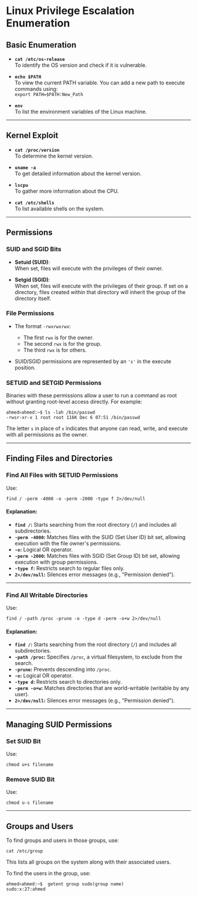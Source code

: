 # Linux Privilege Escalation Enumeration

## Basic Enumeration

- **`cat /etc/os-release`**  
  To identify the OS version and check if it is vulnerable.

- **`echo $PATH`**  
  To view the current PATH variable. You can add a new path to execute commands using:  
  `export PATH=$PATH:New_Path`

- **`env`**  
  To list the environment variables of the Linux machine.

---

## Kernel Exploit

- **`cat /proc/version`**  
  To determine the kernel version.

- **`uname -a`**  
  To get detailed information about the kernel version.

- **`lscpu`**  
  To gather more information about the CPU.

- **`cat /etc/shells`**  
  To list available shells on the system.

---

## Permissions

### SUID and SGID Bits
- **Setuid (SUID)**:  
  When set, files will execute with the privileges of their owner.

- **Setgid (SGID)**:  
  When set, files will execute with the privileges of their group. If set on a directory, files created within that directory will inherit the group of the directory itself.

### File Permissions
- The format `-rwxrwxrwx`:  
  - The first `rwx` is for the owner.  
  - The second `rwx` is for the group.  
  - The third `rwx` is for others.

- SUID/SGID permissions are represented by an `'s'` in the execute position.  

### SETUID and SETGID Permissions
Binaries with these permissions allow a user to run a command as root without granting root-level access directly. For example:
```
ahmed💀ahmed:~$ ls -lah /bin/passwd
-rwsr-xr-x 1 root root 116K Dec 6 07:51 /bin/passwd
```
The letter `s` in place of `x` indicates that anyone can read, write, and execute with all permissions as the owner.

---

## Finding Files and Directories

### Find All Files with SETUID Permissions
Use:
```
find / -perm -4000 -o -perm -2000 -type f 2>/dev/null
```

#### Explanation:
- **`find /`:** Starts searching from the root directory (`/`) and includes all subdirectories.
- **`-perm -4000`:** Matches files with the SUID (Set User ID) bit set, allowing execution with the file owner's permissions.
- **`-o`:** Logical OR operator.
- **`-perm -2000`:** Matches files with SGID (Set Group ID) bit set, allowing execution with group permissions.
- **`-type f`:** Restricts search to regular files only.
- **`2>/dev/null`:** Silences error messages (e.g., "Permission denied").

---

### Find All Writable Directories
Use:
```
find / -path /proc -prune -o -type d -perm -o+w 2>/dev/null
```

#### Explanation:
- **`find /`:** Starts searching from the root directory (`/`) and includes all subdirectories.
- **`-path /proc`:** Specifies `/proc`, a virtual filesystem, to exclude from the search.
- **`-prune`:** Prevents descending into `/proc`.
- **`-o`:** Logical OR operator.
- **`-type d`:** Restricts search to directories only.
- **`-perm -o+w`:** Matches directories that are world-writable (writable by any user).
- **`2>/dev/null`:** Silences error messages (e.g., "Permission denied").

---

## Managing SUID Permissions

### Set SUID Bit
Use:
```
chmod u+s filename
```

### Remove SUID Bit
Use:
```
chmod u-s filename
```

---

## Groups and Users

To find groups and users in those groups, use:
```
cat /etc/group
```
This lists all groups on the system along with their associated users.

To find the users in the group, use:
```
ahmed💀ahmed:~$  getent group sudo(group name)
sudo:x:27:ahmed
```
